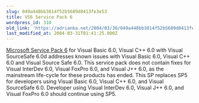 ```yaml
---
slug: 049a448bb3814f52b5689d8413fe3e53
title: VS6 Service Pack 6
wordpress_id: 310
old_link: 'https://adrianba.net/2004/03/30/049a448bb3814f52b5689d8413fe3e53/'
last_modified_at: 2004-03-31T01:41:25.000Z
---
```


[
Microsoft Service Pack 6](http://msdn.microsoft.com/vstudio/downloads/updates/sp/vs6/sp6/default.aspx) for Visual Basic 6.0, Visual C++ 6.0
with Visual SourceSafe 6.0d addresses known issues with Visual
Basic 6.0, Visual C++ 6.0 and Visual Source Safe 6.0. This service
pack does not contain fixes for Visual InterDev 6.0, Visual FoxPro
6.0, and Visual J++ 6.0, as the mainstream life-cycle for these
products has ended. This SP replaces SP5 for developers using
Visual Basic 6.0, Visual C++ 6.0, and Visual SourceSafe 6.0.
Developer using Visual InterDev 6.0, Visual J++ 6.0, and Visual
FoxPro 6.0 should continue using SP5.
